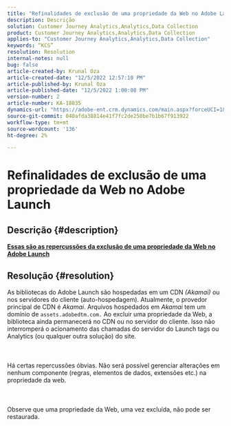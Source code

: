 ```yaml
---
title: "Refinalidades de exclusão de uma propriedade da Web no Adobe Launch"
description: Descrição
solution: Customer Journey Analytics,Analytics,Data Collection
product: Customer Journey Analytics,Analytics,Data Collection
applies-to: "Customer Journey Analytics,Analytics,Data Collection"
keywords: “KCS”
resolution: Resolution
internal-notes: null
bug: false
article-created-by: Krunal Oza
article-created-date: "12/5/2022 12:57:10 PM"
article-published-by: Krunal Oza
article-published-date: "12/5/2022 1:00:08 PM"
version-number: 2
article-number: KA-18035
dynamics-url: "https://adobe-ent.crm.dynamics.com/main.aspx?forceUCI=1&pagetype=entityrecord&etn=knowledgearticle&id=f057e053-9c74-ed11-81aa-6045bd006c82"
source-git-commit: 040afda38814e41f7fc2de250be7b1b67f913922
workflow-type: tm+mt
source-wordcount: '136'
ht-degree: 2%

---
```


# Refinalidades de exclusão de uma propriedade da Web no Adobe Launch

## Descrição {#description}

<u><b>Essas são as repercussões da exclusão de uma propriedade da Web no Adobe Launch</b></u>

## Resolução {#resolution}

As bibliotecas do Adobe Launch são hospedadas em um CDN *(Akamai)* ou nos servidores do cliente (auto-hospedagem). Atualmente, o provedor principal de CDN é *Akamai*. Arquivos hospedados em *Akamai* tem um domínio de `assets.adobedtm.com.` Ao excluir uma propriedade da Web, a biblioteca ainda permanecerá no CDN ou no servidor do cliente. Isso não interromperá o acionamento das chamadas do servidor do Launch tags ou Analytics (ou qualquer outra solução) do site.<br><br> <br><br>Há certas repercussões óbvias. Não será possível gerenciar alterações em nenhum componente (regras, elementos de dados, extensões etc.) na propriedade da web.<br><br> <br><br>Observe que uma propriedade da Web, uma vez excluída, não pode ser restaurada.